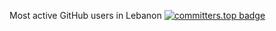 Most active GitHub users in Lebanon
[![committers.top badge](https://user-badge.committers.top/lebanon_public/omarsaade.svg)](https://user-badge.committers.top/lebanon_public/omarsaade)








